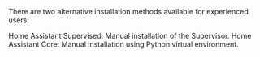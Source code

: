 There are two alternative installation methods available for experienced users:

Home Assistant Supervised: Manual installation of the Supervisor.
Home Assistant Core: Manual installation using Python virtual environment.